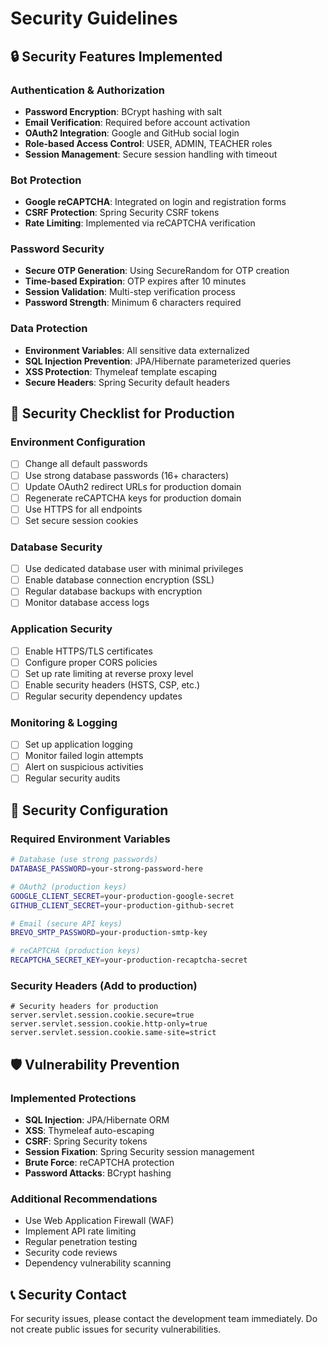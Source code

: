 # Security Guidelines

## 🔒 Security Features Implemented

### Authentication & Authorization
- **Password Encryption**: BCrypt hashing with salt
- **Email Verification**: Required before account activation
- **OAuth2 Integration**: Google and GitHub social login
- **Role-based Access Control**: USER, ADMIN, TEACHER roles
- **Session Management**: Secure session handling with timeout

### Bot Protection
- **Google reCAPTCHA**: Integrated on login and registration forms
- **CSRF Protection**: Spring Security CSRF tokens
- **Rate Limiting**: Implemented via reCAPTCHA verification

### Password Security
- **Secure OTP Generation**: Using SecureRandom for OTP creation
- **Time-based Expiration**: OTP expires after 10 minutes
- **Session Validation**: Multi-step verification process
- **Password Strength**: Minimum 6 characters required

### Data Protection
- **Environment Variables**: All sensitive data externalized
- **SQL Injection Prevention**: JPA/Hibernate parameterized queries
- **XSS Protection**: Thymeleaf template escaping
- **Secure Headers**: Spring Security default headers

## 🚨 Security Checklist for Production

### Environment Configuration
- [ ] Change all default passwords
- [ ] Use strong database passwords (16+ characters)
- [ ] Update OAuth2 redirect URLs for production domain
- [ ] Regenerate reCAPTCHA keys for production domain
- [ ] Use HTTPS for all endpoints
- [ ] Set secure session cookies

### Database Security
- [ ] Use dedicated database user with minimal privileges
- [ ] Enable database connection encryption (SSL)
- [ ] Regular database backups with encryption
- [ ] Monitor database access logs

### Application Security
- [ ] Enable HTTPS/TLS certificates
- [ ] Configure proper CORS policies
- [ ] Set up rate limiting at reverse proxy level
- [ ] Enable security headers (HSTS, CSP, etc.)
- [ ] Regular security dependency updates

### Monitoring & Logging
- [ ] Set up application logging
- [ ] Monitor failed login attempts
- [ ] Alert on suspicious activities
- [ ] Regular security audits

## 🔧 Security Configuration

### Required Environment Variables
```bash
# Database (use strong passwords)
DATABASE_PASSWORD=your-strong-password-here

# OAuth2 (production keys)
GOOGLE_CLIENT_SECRET=your-production-google-secret
GITHUB_CLIENT_SECRET=your-production-github-secret

# Email (secure API keys)
BREVO_SMTP_PASSWORD=your-production-smtp-key

# reCAPTCHA (production keys)
RECAPTCHA_SECRET_KEY=your-production-recaptcha-secret
```

### Security Headers (Add to production)
```properties
# Security headers for production
server.servlet.session.cookie.secure=true
server.servlet.session.cookie.http-only=true
server.servlet.session.cookie.same-site=strict
```

## 🛡️ Vulnerability Prevention

### Implemented Protections
- **SQL Injection**: JPA/Hibernate ORM
- **XSS**: Thymeleaf auto-escaping
- **CSRF**: Spring Security tokens
- **Session Fixation**: Spring Security session management
- **Brute Force**: reCAPTCHA protection
- **Password Attacks**: BCrypt hashing

### Additional Recommendations
- Use Web Application Firewall (WAF)
- Implement API rate limiting
- Regular penetration testing
- Security code reviews
- Dependency vulnerability scanning

## 📞 Security Contact

For security issues, please contact the development team immediately.
Do not create public issues for security vulnerabilities.